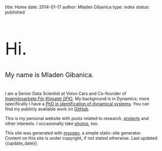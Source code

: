 title: Home
date: 2014-01-17
author: Mladen Gibanica
type: index
status: published

<h1 style="font-weight: 400; font-size: 4em;">Hi.</h1>

<h2 style="margin: 40px 0; font-weight: 400;">My name is Mladen Gibanica.</h2>

I am a Senior Data Scientist at Volvo Cars and Co-founder of
<a href="https://github.com/Ingenjorsarbete-For-Klimatet" target="_blank">Ingenjörsarbete För Klimatet (IFK)</a>.
My background is in Dynamics; more specifically I have a
<a href="https://research.chalmers.se/en/publication/514656" target="_blank">PhD in identification of dynamical systems</a>.
You can find my publicly available work on
<a href="https://github.com/mgcth" target="_blank">GitHub</a>.

This is my personal website with posts related to research,
<a href="https://mladen.gibanica.net/projects/">projects</a> and other interests.
I occasionally take <a href="https://mladen.gibanica.net/photos/">photos</a>, too.

This site was generated with
<a href="https://github.com/mgcth/mysgen" target="_blank">mysgen</a>,
a simple static-site generator.
Content on this site is under copyright, if not stated otherwise.
Last updated {{update_date}}.